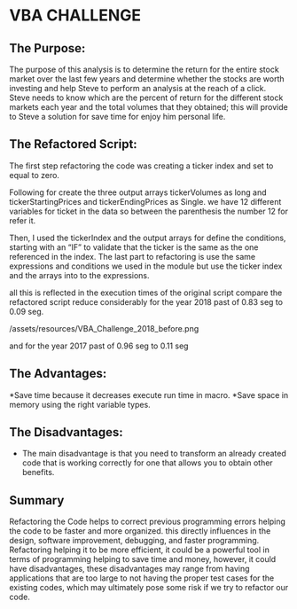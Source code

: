 # VBA CHALLENGE
## The Purpose:

The purpose of this analysis is to determine the return for the entire stock market over the last few years and determine whether the stocks are worth investing and help Steve to perform an analysis at the reach of a click. Steve needs to know which are the percent of return for the different stock markets each year and the total volumes that they obtained; this will provide to Steve a solution for save time for enjoy him personal life. 

## The Refactored Script:

The first step refactoring the code was creating a ticker index and set to equal to zero.
 
Following for create the three output arrays tickerVolumes as long and tickerStartingPrices and tickerEndingPrices as Single. we have 12 different variables for ticket in the data so between the parenthesis the number 12 for refer it. 			
 

Then, I used the tickerIndex and the output arrays for define the conditions, starting with an “IF” to validate that the ticker is the same as the one referenced in the index. The last part to refactoring is use the same expressions and conditions we used in the module but use the ticker index and the arrays into to the expressions.
 

all this is reflected in the execution times of the original script compare the refactored script reduce considerably for the year 2018 past of 0.83 seg to 0.09 seg.

/assets/resources/VBA_Challenge_2018_before.png  



and for the year 2017 past of 0.96 seg to 0.11 seg
  



## The Advantages:

*Save time because it decreases execute run time in macro.
*Save space in memory using the right variable types. 

 ## The Disadvantages:

* The main disadvantage is that you need to transform an already created code that is working correctly for one that allows you to obtain other benefits.

## Summary 
Refactoring the Code helps to correct previous programming errors helping the code to be faster and more organized. this directly influences in the design, software improvement, debugging, and faster programming. Refactoring helping it to be more efficient, it could be a powerful tool in terms of programming helping to save time and money, however, it could have disadvantages, these disadvantages may range from having applications that are too large to not having the proper test cases for the existing codes, which may ultimately pose some risk if we try to refactor our code.

